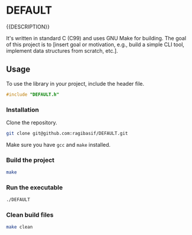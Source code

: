 # DEFAULT

{{DESCRIPTION}}

It's written in standard C (C99) and uses GNU Make for building. The goal of this project is to [insert goal or motivation, e.g., build a simple CLI tool, implement data structures from scratch, etc.].

## Usage

To use the library in your project, include the header file.

```c
#include "DEFAULT.h"
```

### Installation

Clone the repository.

```bash
git clone git@github.com:ragibasif/DEFAULT.git
```

Make sure you have `gcc` and `make` installed.

### Build the project

```bash
make
```

### Run the executable

```bash
./DEFAULT
```

### Clean build files

```bash
make clean
```
